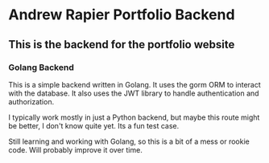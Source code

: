 # Andrew Rapier Portfolio Backend
## This is the backend for the portfolio website
### Golang Backend
This is a simple backend written in Golang. It uses the gorm ORM to interact with the database. It also uses the JWT library to handle authentication and authorization.

I typically work mostly in just a Python backend, but maybe this route might be better, I don't know quite yet. Its a fun test case.

Still learning and working with Golang, so this is a bit of a mess or rookie code. Will probably improve it over time.